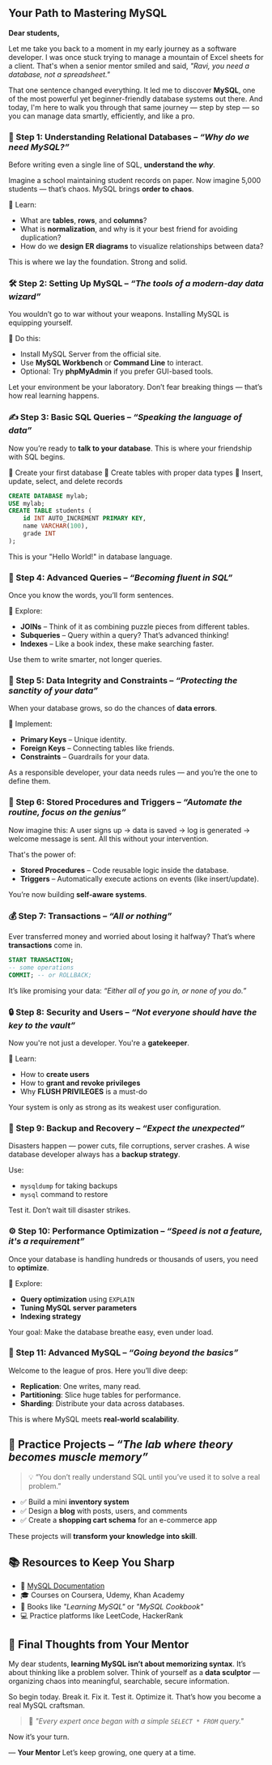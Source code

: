 ## Your Path to Mastering MySQL

**Dear students,**

Let me take you back to a moment in my early journey as a software developer. I was once stuck trying to manage a mountain of Excel sheets for a client. That's when a senior mentor smiled and said, *"Ravi, you need a database, not a spreadsheet."*

That one sentence changed everything. It led me to discover **MySQL**, one of the most powerful yet beginner-friendly database systems out there. And today, I'm here to walk you through that same journey — step by step — so you can manage data smartly, efficiently, and like a pro.

### 🌱 Step 1: Understanding Relational Databases – *“Why do we need MySQL?”*

Before writing even a single line of SQL, **understand the *why***.

Imagine a school maintaining student records on paper. Now imagine 5,000 students — that’s chaos. MySQL brings **order to chaos**.

📌 Learn:

* What are **tables**, **rows**, and **columns**?
* What is **normalization**, and why is it your best friend for avoiding duplication?
* How do we **design ER diagrams** to visualize relationships between data?

This is where we lay the foundation. Strong and solid.

### 🛠️ Step 2: Setting Up MySQL – *“The tools of a modern-day data wizard”*

You wouldn’t go to war without your weapons. Installing MySQL is equipping yourself.

📌 Do this:

* Install MySQL Server from the official site.
* Use **MySQL Workbench** or **Command Line** to interact.
* Optional: Try **phpMyAdmin** if you prefer GUI-based tools.

Let your environment be your laboratory. Don’t fear breaking things — that’s how real learning happens.

### ✍️ Step 3: Basic SQL Queries – *“Speaking the language of data”*

Now you’re ready to **talk to your database**. This is where your friendship with SQL begins.

🔹 Create your first database
🔹 Create tables with proper data types
🔹 Insert, update, select, and delete records

```sql
CREATE DATABASE mylab;
USE mylab;
CREATE TABLE students (
    id INT AUTO_INCREMENT PRIMARY KEY,
    name VARCHAR(100),
    grade INT
);
```

This is your "Hello World!" in database language.

### 🧠 Step 4: Advanced Queries – *“Becoming fluent in SQL”*

Once you know the words, you’ll form sentences.

📌 Explore:

* **JOINs** – Think of it as combining puzzle pieces from different tables.
* **Subqueries** – Query within a query? That’s advanced thinking!
* **Indexes** – Like a book index, these make searching faster.

Use them to write smarter, not longer queries.

### 🔐 Step 5: Data Integrity and Constraints – *“Protecting the sanctity of your data”*

When your database grows, so do the chances of **data errors**.

🔐 Implement:

* **Primary Keys** – Unique identity.
* **Foreign Keys** – Connecting tables like friends.
* **Constraints** – Guardrails for your data.

As a responsible developer, your data needs rules — and you’re the one to define them.

### 🔄 Step 6: Stored Procedures and Triggers – *“Automate the routine, focus on the genius”*

Now imagine this: A user signs up → data is saved → log is generated → welcome message is sent. All this without your intervention.

That's the power of:

* **Stored Procedures** – Code reusable logic inside the database.
* **Triggers** – Automatically execute actions on events (like insert/update).

You’re now building **self-aware systems**.


### 💰 Step 7: Transactions – *“All or nothing”*

Ever transferred money and worried about losing it halfway? That’s where **transactions** come in.

```sql
START TRANSACTION;
-- some operations
COMMIT; -- or ROLLBACK;
```

It’s like promising your data: *“Either all of you go in, or none of you do.”*

### 🔒 Step 8: Security and Users – *“Not everyone should have the key to the vault”*

Now you're not just a developer. You're a **gatekeeper**.

📌 Learn:

* How to **create users**
* How to **grant and revoke privileges**
* Why **FLUSH PRIVILEGES** is a must-do

Your system is only as strong as its weakest user configuration.

### 💾 Step 9: Backup and Recovery – *“Expect the unexpected”*

Disasters happen — power cuts, file corruptions, server crashes. A wise database developer always has a **backup strategy**.

Use:

* `mysqldump` for taking backups
* `mysql` command to restore

Test it. Don’t wait till disaster strikes.

### ⚙️ Step 10: Performance Optimization – *“Speed is not a feature, it's a requirement”*

Once your database is handling hundreds or thousands of users, you need to **optimize**.

📌 Explore:

* **Query optimization** using `EXPLAIN`
* **Tuning MySQL server parameters**
* **Indexing strategy**

Your goal: Make the database breathe easy, even under load.

### 🧬 Step 11: Advanced MySQL – *“Going beyond the basics”*

Welcome to the league of pros. Here you’ll dive deep:

* **Replication**: One writes, many read.
* **Partitioning**: Slice huge tables for performance.
* **Sharding**: Distribute your data across databases.

This is where MySQL meets **real-world scalability**.

## 🧪 Practice Projects – *“The lab where theory becomes muscle memory”*

> 💡 “You don’t really understand SQL until you’ve used it to solve a real problem.”

- ✅ Build a mini **inventory system**
- ✅ Design a **blog** with posts, users, and comments
- ✅ Create a **shopping cart schema** for an e-commerce app

These projects will **transform your knowledge into skill**.

## 📚 Resources to Keep You Sharp

* 📝 [MySQL Documentation](https://dev.mysql.com/doc/)
* 🎓 Courses on Coursera, Udemy, Khan Academy
* 📖 Books like *"Learning MySQL"* or *"MySQL Cookbook"*
* 💻 Practice platforms like LeetCode, HackerRank

## 🏁 Final Thoughts from Your Mentor

My dear students, **learning MySQL isn’t about memorizing syntax**. It’s about thinking like a problem solver. Think of yourself as a **data sculptor** — organizing chaos into meaningful, searchable, secure information.

So begin today. Break it. Fix it. Test it. Optimize it. That’s how you become a real MySQL craftsman.

> 🌱 *"Every expert once began with a simple `SELECT * FROM` query."*

Now it’s your turn.

— **Your Mentor**
Let’s keep growing, one query at a time.